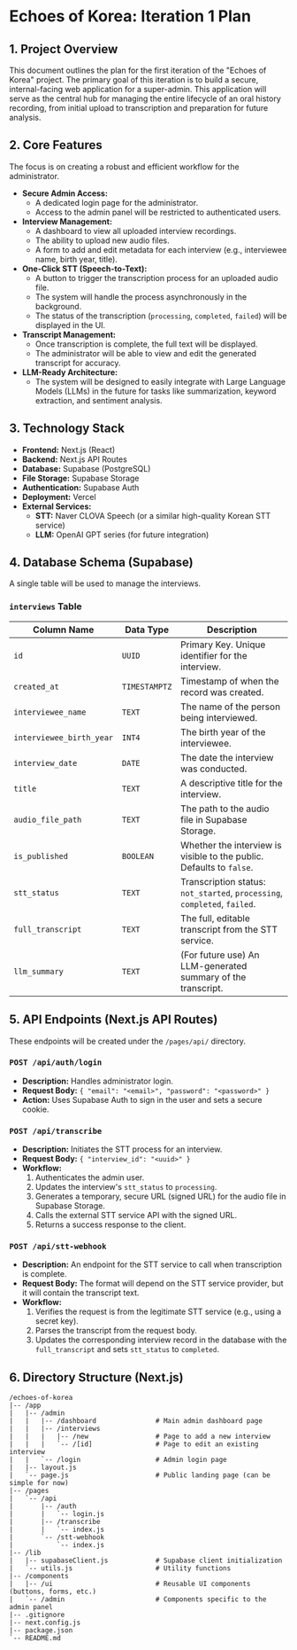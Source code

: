 
# Echoes of Korea: Iteration 1 Plan

## 1. Project Overview

This document outlines the plan for the first iteration of the "Echoes of Korea" project. The primary goal of this iteration is to build a secure, internal-facing web application for a super-admin. This application will serve as the central hub for managing the entire lifecycle of an oral history recording, from initial upload to transcription and preparation for future analysis.

## 2. Core Features

The focus is on creating a robust and efficient workflow for the administrator.

*   **Secure Admin Access:**
    *   A dedicated login page for the administrator.
    *   Access to the admin panel will be restricted to authenticated users.
*   **Interview Management:**
    *   A dashboard to view all uploaded interview recordings.
    *   The ability to upload new audio files.
    *   A form to add and edit metadata for each interview (e.g., interviewee name, birth year, title).
*   **One-Click STT (Speech-to-Text):**
    *   A button to trigger the transcription process for an uploaded audio file.
    *   The system will handle the process asynchronously in the background.
    *   The status of the transcription (`processing`, `completed`, `failed`) will be displayed in the UI.
*   **Transcript Management:**
    *   Once transcription is complete, the full text will be displayed.
    *   The administrator will be able to view and edit the generated transcript for accuracy.
*   **LLM-Ready Architecture:**
    *   The system will be designed to easily integrate with Large Language Models (LLMs) in the future for tasks like summarization, keyword extraction, and sentiment analysis.

## 3. Technology Stack

*   **Frontend:** Next.js (React)
*   **Backend:** Next.js API Routes
*   **Database:** Supabase (PostgreSQL)
*   **File Storage:** Supabase Storage
*   **Authentication:** Supabase Auth
*   **Deployment:** Vercel
*   **External Services:**
    *   **STT:** Naver CLOVA Speech (or a similar high-quality Korean STT service)
    *   **LLM:** OpenAI GPT series (for future integration)

## 4. Database Schema (Supabase)

A single table will be used to manage the interviews.

### `interviews` Table

| Column Name              | Data Type     | Description                                                              |
| ------------------------ | ------------- | ------------------------------------------------------------------------ |
| `id`                     | `UUID`        | Primary Key. Unique identifier for the interview.                        |
| `created_at`             | `TIMESTAMPTZ` | Timestamp of when the record was created.                                |
| `interviewee_name`       | `TEXT`        | The name of the person being interviewed.                                |
| `interviewee_birth_year` | `INT4`        | The birth year of the interviewee.                                       |
| `interview_date`         | `DATE`        | The date the interview was conducted.                                    |
| `title`                  | `TEXT`        | A descriptive title for the interview.                                   |
| `audio_file_path`        | `TEXT`        | The path to the audio file in Supabase Storage.                          |
| `is_published`           | `BOOLEAN`     | Whether the interview is visible to the public. Defaults to `false`.     |
| `stt_status`             | `TEXT`        | Transcription status: `not_started`, `processing`, `completed`, `failed`. |
| `full_transcript`        | `TEXT`        | The full, editable transcript from the STT service.                      |
| `llm_summary`            | `TEXT`        | (For future use) An LLM-generated summary of the transcript.             |

## 5. API Endpoints (Next.js API Routes)

These endpoints will be created under the `/pages/api/` directory.

### `POST /api/auth/login`

*   **Description:** Handles administrator login.
*   **Request Body:** `{ "email": "<email>", "password": "<password>" }`
*   **Action:** Uses Supabase Auth to sign in the user and sets a secure cookie.

### `POST /api/transcribe`

*   **Description:** Initiates the STT process for an interview.
*   **Request Body:** `{ "interview_id": "<uuid>" }`
*   **Workflow:**
    1.  Authenticates the admin user.
    2.  Updates the interview's `stt_status` to `processing`.
    3.  Generates a temporary, secure URL (signed URL) for the audio file in Supabase Storage.
    4.  Calls the external STT service API with the signed URL.
    5.  Returns a success response to the client.

### `POST /api/stt-webhook`

*   **Description:** An endpoint for the STT service to call when transcription is complete.
*   **Request Body:** The format will depend on the STT service provider, but it will contain the transcript text.
*   **Workflow:**
    1.  Verifies the request is from the legitimate STT service (e.g., using a secret key).
    2.  Parses the transcript from the request body.
    3.  Updates the corresponding interview record in the database with the `full_transcript` and sets `stt_status` to `completed`.

## 6. Directory Structure (Next.js)

```
/echoes-of-korea
|-- /app
|   |-- /admin
|   |   |-- /dashboard               # Main admin dashboard page
|   |   |-- /interviews
|   |   |   |-- /new                 # Page to add a new interview
|   |   |   `-- /[id]                # Page to edit an existing interview
|   |   `-- /login                   # Admin login page
|   |-- layout.js
|   `-- page.js                      # Public landing page (can be simple for now)
|-- /pages
|   `-- /api
|       |-- /auth
|       |   `-- login.js
|       |-- /transcribe
|       |   `-- index.js
|       `-- /stt-webhook
|           `-- index.js
|-- /lib
|   |-- supabaseClient.js            # Supabase client initialization
|   `-- utils.js                     # Utility functions
|-- /components
|   |-- /ui                          # Reusable UI components (buttons, forms, etc.)
|   `-- /admin                       # Components specific to the admin panel
|-- .gitignore
|-- next.config.js
|-- package.json
`-- README.md
```
